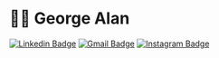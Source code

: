 # :man_technologist: George Alan
[![Linkedin Badge](https://img.shields.io/badge/-Marcelo-blue?style=flat-square&logo=Linkedin&logoColor=white&link=https://www.linkedin.com/in/marcel0sousa/)](https://www.linkedin.com/in/marcel0sousa/)
[![Gmail Badge](https://img.shields.io/badge/-Marcelo-c14438?style=flat-square&logo=Gmail&logoColor=white&link=mailto:a.sousa.ff@gmail.com)](mailto:a.sousa.ff@gmail.com)
[![Instagram Badge](https://img.shields.io/badge/-Marcelo-a43b9d?style=flat-square&logo=Instagram&logoColor=white&link=https://www.instagram.com/marcel0_sous4/?hl=pt-br)](https://www.instagram.com/marcel0_sous4/?hl=pt-br)
